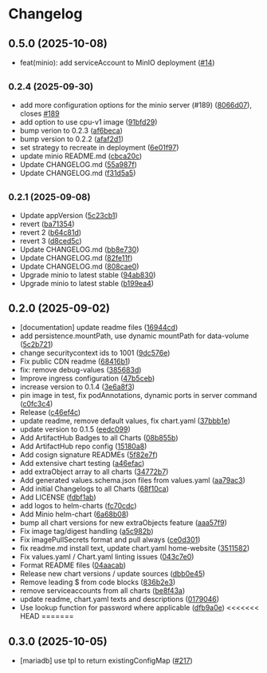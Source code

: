 # Changelog

## 0.5.0 (2025-10-08)

* feat(minio): add serviceAccount to MinIO deployment ([#14](https://github.com/GitGuardian/gitguardian-helm-charts/pull/14))

## <small>0.2.4 (2025-09-30)</small>

* add more configuration options for the minio server (#189) ([8066d07](https://github.com/GitGuardian/gitguardian-helm-charts/commit/8066d07)), closes [#189](https://github.com/GitGuardian/gitguardian-helm-charts/issues/189)
* add option to use cpu-v1 image ([91bfd29](https://github.com/GitGuardian/gitguardian-helm-charts/commit/91bfd29))
* bump verion to 0.2.3 ([af6beca](https://github.com/GitGuardian/gitguardian-helm-charts/commit/af6beca))
* bump version to 0.2.2 ([afaf2d1](https://github.com/GitGuardian/gitguardian-helm-charts/commit/afaf2d1))
* set strategy to recreate in deployment ([6e01f97](https://github.com/GitGuardian/gitguardian-helm-charts/commit/6e01f97))
* update minio README.md ([cbca20c](https://github.com/GitGuardian/gitguardian-helm-charts/commit/cbca20c))
* Update CHANGELOG.md ([55a987f](https://github.com/GitGuardian/gitguardian-helm-charts/commit/55a987f))
* Update CHANGELOG.md ([f31d5a5](https://github.com/GitGuardian/gitguardian-helm-charts/commit/f31d5a5))

## <small>0.2.1 (2025-09-08)</small>

* Update appVersion ([5c23cb1](https://github.com/GitGuardian/gitguardian-helm-charts/commit/5c23cb1))
* revert ([ba71354](https://github.com/GitGuardian/gitguardian-helm-charts/commit/ba71354))
* revert 2 ([b64c81d](https://github.com/GitGuardian/gitguardian-helm-charts/commit/b64c81d))
* revert 3 ([d8ced5c](https://github.com/GitGuardian/gitguardian-helm-charts/commit/d8ced5c))
* Update CHANGELOG.md ([bb8e730](https://github.com/GitGuardian/gitguardian-helm-charts/commit/bb8e730))
* Update CHANGELOG.md ([82fe11f](https://github.com/GitGuardian/gitguardian-helm-charts/commit/82fe11f))
* Update CHANGELOG.md ([808cae0](https://github.com/GitGuardian/gitguardian-helm-charts/commit/808cae0))
* Upgrade minio to latest stable ([94ab830](https://github.com/GitGuardian/gitguardian-helm-charts/commit/94ab830))
* Upgrade minio to latest stable ([b199ea4](https://github.com/GitGuardian/gitguardian-helm-charts/commit/b199ea4))

## 0.2.0 (2025-09-02)

* [documentation] update readme files ([16944cd](https://github.com/GitGuardian/gitguardian-helm-charts/commit/16944cd))
* add persistence.mountPath, use dynamic mountPath for data-volume ([5c2b721](https://github.com/GitGuardian/gitguardian-helm-charts/commit/5c2b721))
* change securitycontext ids to 1001 ([9dc576e](https://github.com/GitGuardian/gitguardian-helm-charts/commit/9dc576e))
* Fix public CDN readme ([68416b1](https://github.com/GitGuardian/gitguardian-helm-charts/commit/68416b1))
* fix: remove debug-values ([385683d](https://github.com/GitGuardian/gitguardian-helm-charts/commit/385683d))
* Improve ingress configuration ([47b5ceb](https://github.com/GitGuardian/gitguardian-helm-charts/commit/47b5ceb))
* increase version to 0.1.4 ([3e6a8f3](https://github.com/GitGuardian/gitguardian-helm-charts/commit/3e6a8f3))
* pin image in test, fix podAnnotations, dynamic ports in server command ([c0fc3c4](https://github.com/GitGuardian/gitguardian-helm-charts/commit/c0fc3c4))
* Release ([c46ef4c](https://github.com/GitGuardian/gitguardian-helm-charts/commit/c46ef4c))
* update readme, remove default values, fix chart.yaml ([37bbb1e](https://github.com/GitGuardian/gitguardian-helm-charts/commit/37bbb1e))
* update version to 0.1.5 ([eedc099](https://github.com/GitGuardian/gitguardian-helm-charts/commit/eedc099))
* Add ArtifactHub Badges to all Charts ([08b855b](https://github.com/GitGuardian/gitguardian-helm-charts/commit/08b855b))
* Add ArtifactHub repo config ([15180a8](https://github.com/GitGuardian/gitguardian-helm-charts/commit/15180a8))
* Add cosign signature READMEs ([5f82e7f](https://github.com/GitGuardian/gitguardian-helm-charts/commit/5f82e7f))
* Add extensive chart testing ([a46efac](https://github.com/GitGuardian/gitguardian-helm-charts/commit/a46efac))
* add extraObject array to all charts ([34772b7](https://github.com/GitGuardian/gitguardian-helm-charts/commit/34772b7))
* Add generated values.schema.json files from values.yaml ([aa79ac3](https://github.com/GitGuardian/gitguardian-helm-charts/commit/aa79ac3))
* Add initial Changelogs to all Charts ([68f10ca](https://github.com/GitGuardian/gitguardian-helm-charts/commit/68f10ca))
* Add LICENSE ([fdbf1ab](https://github.com/GitGuardian/gitguardian-helm-charts/commit/fdbf1ab))
* add logos to helm-charts ([fc70cdc](https://github.com/GitGuardian/gitguardian-helm-charts/commit/fc70cdc))
* Add Minio helm-chart ([6a68b08](https://github.com/GitGuardian/gitguardian-helm-charts/commit/6a68b08))
* bump all chart versions for new extraObjects feature ([aaa57f9](https://github.com/GitGuardian/gitguardian-helm-charts/commit/aaa57f9))
* Fix image tag/digest handling ([a5c982b](https://github.com/GitGuardian/gitguardian-helm-charts/commit/a5c982b))
* Fix imagePullSecrets format and pull always ([ce0d301](https://github.com/GitGuardian/gitguardian-helm-charts/commit/ce0d301))
* fix readme.md install text, update chart.yaml home-website ([3511582](https://github.com/GitGuardian/gitguardian-helm-charts/commit/3511582))
* Fix values.yaml / Chart.yaml linting issues ([043c7e0](https://github.com/GitGuardian/gitguardian-helm-charts/commit/043c7e0))
* Format README files ([04aacab](https://github.com/GitGuardian/gitguardian-helm-charts/commit/04aacab))
* Release new chart versions / update sources ([dbb0e45](https://github.com/GitGuardian/gitguardian-helm-charts/commit/dbb0e45))
* Remove leading $ from code blocks ([836b2e3](https://github.com/GitGuardian/gitguardian-helm-charts/commit/836b2e3))
* remove serviceaccounts from all charts ([be8f43a](https://github.com/GitGuardian/gitguardian-helm-charts/commit/be8f43a))
* update readme, chart.yaml texts and descriptions ([0179046](https://github.com/GitGuardian/gitguardian-helm-charts/commit/0179046))
* Use lookup function for password where applicable ([dfb9a0e](https://github.com/GitGuardian/gitguardian-helm-charts/commit/dfb9a0e))
<<<<<<< HEAD
=======
## 0.3.0 (2025-10-05)

* [mariadb] use tpl to return existingConfigMap ([#217](https://github.com/CloudPirates-io/helm-charts/pull/217))
